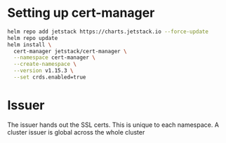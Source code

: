# Setting up cert-manager

```bash
helm repo add jetstack https://charts.jetstack.io --force-update
helm repo update
helm install \
  cert-manager jetstack/cert-manager \
  --namespace cert-manager \
  --create-namespace \
  --version v1.15.3 \
  --set crds.enabled=true
```

# Issuer

The issuer hands out the SSL certs. This is unique to each namespace. A cluster issuer is global across the whole cluster
